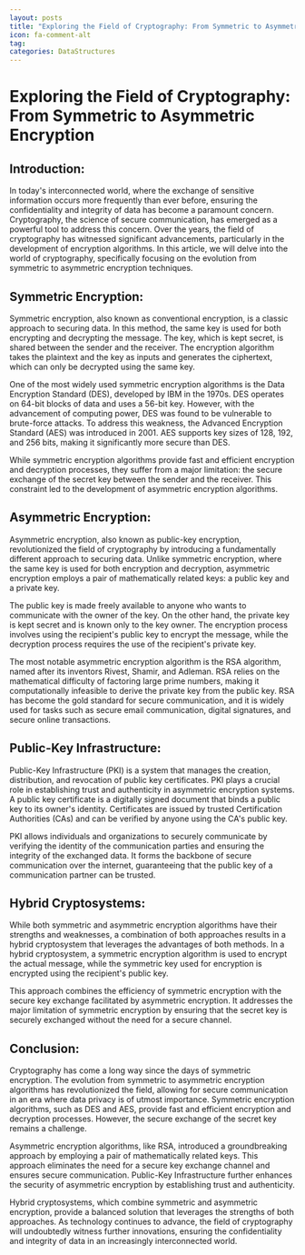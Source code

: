 ```yaml
---
layout: posts
title: "Exploring the Field of Cryptography: From Symmetric to Asymmetric Encryption"
icon: fa-comment-alt
tag:      
categories: DataStructures
---
```



# Exploring the Field of Cryptography: From Symmetric to Asymmetric Encryption

## Introduction:

In today's interconnected world, where the exchange of sensitive information occurs more frequently than ever before, ensuring the confidentiality and integrity of data has become a paramount concern. Cryptography, the science of secure communication, has emerged as a powerful tool to address this concern. Over the years, the field of cryptography has witnessed significant advancements, particularly in the development of encryption algorithms. In this article, we will delve into the world of cryptography, specifically focusing on the evolution from symmetric to asymmetric encryption techniques.

## Symmetric Encryption:

Symmetric encryption, also known as conventional encryption, is a classic approach to securing data. In this method, the same key is used for both encrypting and decrypting the message. The key, which is kept secret, is shared between the sender and the receiver. The encryption algorithm takes the plaintext and the key as inputs and generates the ciphertext, which can only be decrypted using the same key. 

One of the most widely used symmetric encryption algorithms is the Data Encryption Standard (DES), developed by IBM in the 1970s. DES operates on 64-bit blocks of data and uses a 56-bit key. However, with the advancement of computing power, DES was found to be vulnerable to brute-force attacks. To address this weakness, the Advanced Encryption Standard (AES) was introduced in 2001. AES supports key sizes of 128, 192, and 256 bits, making it significantly more secure than DES.

While symmetric encryption algorithms provide fast and efficient encryption and decryption processes, they suffer from a major limitation: the secure exchange of the secret key between the sender and the receiver. This constraint led to the development of asymmetric encryption algorithms.

## Asymmetric Encryption:

Asymmetric encryption, also known as public-key encryption, revolutionized the field of cryptography by introducing a fundamentally different approach to securing data. Unlike symmetric encryption, where the same key is used for both encryption and decryption, asymmetric encryption employs a pair of mathematically related keys: a public key and a private key.

The public key is made freely available to anyone who wants to communicate with the owner of the key. On the other hand, the private key is kept secret and is known only to the key owner. The encryption process involves using the recipient's public key to encrypt the message, while the decryption process requires the use of the recipient's private key.

The most notable asymmetric encryption algorithm is the RSA algorithm, named after its inventors Rivest, Shamir, and Adleman. RSA relies on the mathematical difficulty of factoring large prime numbers, making it computationally infeasible to derive the private key from the public key. RSA has become the gold standard for secure communication, and it is widely used for tasks such as secure email communication, digital signatures, and secure online transactions.

## Public-Key Infrastructure:

Public-Key Infrastructure (PKI) is a system that manages the creation, distribution, and revocation of public key certificates. PKI plays a crucial role in establishing trust and authenticity in asymmetric encryption systems. A public key certificate is a digitally signed document that binds a public key to its owner's identity. Certificates are issued by trusted Certification Authorities (CAs) and can be verified by anyone using the CA's public key.

PKI allows individuals and organizations to securely communicate by verifying the identity of the communication parties and ensuring the integrity of the exchanged data. It forms the backbone of secure communication over the internet, guaranteeing that the public key of a communication partner can be trusted.

## Hybrid Cryptosystems:

While both symmetric and asymmetric encryption algorithms have their strengths and weaknesses, a combination of both approaches results in a hybrid cryptosystem that leverages the advantages of both methods. In a hybrid cryptosystem, a symmetric encryption algorithm is used to encrypt the actual message, while the symmetric key used for encryption is encrypted using the recipient's public key.

This approach combines the efficiency of symmetric encryption with the secure key exchange facilitated by asymmetric encryption. It addresses the major limitation of symmetric encryption by ensuring that the secret key is securely exchanged without the need for a secure channel.

## Conclusion:

Cryptography has come a long way since the days of symmetric encryption. The evolution from symmetric to asymmetric encryption algorithms has revolutionized the field, allowing for secure communication in an era where data privacy is of utmost importance. Symmetric encryption algorithms, such as DES and AES, provide fast and efficient encryption and decryption processes. However, the secure exchange of the secret key remains a challenge.

Asymmetric encryption algorithms, like RSA, introduced a groundbreaking approach by employing a pair of mathematically related keys. This approach eliminates the need for a secure key exchange channel and ensures secure communication. Public-Key Infrastructure further enhances the security of asymmetric encryption by establishing trust and authenticity.

Hybrid cryptosystems, which combine symmetric and asymmetric encryption, provide a balanced solution that leverages the strengths of both approaches. As technology continues to advance, the field of cryptography will undoubtedly witness further innovations, ensuring the confidentiality and integrity of data in an increasingly interconnected world.